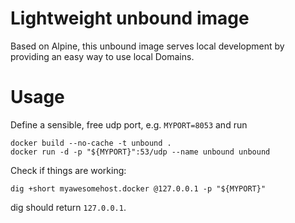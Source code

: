 Lightweight unbound image
=========================

Based on Alpine, this unbound image serves local development by providing an easy way to use local Domains.

# Usage
Define a sensible, free udp port, e.g. `MYPORT=8053` and run

```
docker build --no-cache -t unbound .
docker run -d -p "${MYPORT}":53/udp --name unbound unbound
```

Check if things are working:
```
dig +short myawesomehost.docker @127.0.0.1 -p "${MYPORT}"
```
dig should return `127.0.0.1`.